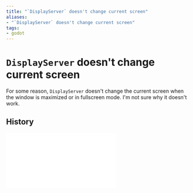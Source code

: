 ```yaml
---
title: "`DisplayServer` doesn't change current screen"
aliases:
- "`DisplayServer` doesn't change current screen"
tags:
- godot
---
```


# `DisplayServer` doesn't change current screen

For some reason, `DisplayServer` doesn't change the current screen when the window is maximized or in fullscreen mode. I'm not sure why it doesn't work.

## History

![20240718190133](../entries/20240718190133.md)
